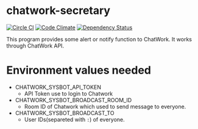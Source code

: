 # chatwork-secretary

[![Circle CI](https://circleci.com/gh/tamano/chatwork-secretary.svg?style=svg)](https://circleci.com/gh/tamano/chatwork-secretary) [![Code Climate](https://codeclimate.com/github/tamano/chatwork-secretary/badges/gpa.svg)](https://codeclimate.com/github/tamano/chatwork-secretary) [![Dependency Status](https://gemnasium.com/tamano/chatwork-secretary.svg)](https://gemnasium.com/tamano/chatwork-secretary)

This program provides some alert or notify function to ChatWork.
It works through ChatWork API.

# Environment values needed
- CHATWORK_SYSBOT_API_TOKEN
  - API Token use to login to Chatwork
- CHATWORK_SYSBOT_BROADCAST_ROOM_ID
  - Room ID of Chatwork which used to send message to everyone.
- CHATWORK_SYSBOT_BROADCAST_TO
  - User IDs(separeted with `:`) of everyone.
